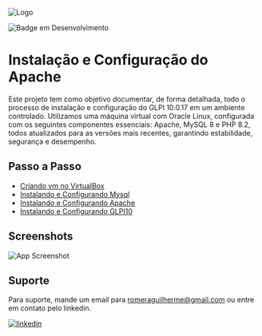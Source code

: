 ![Logo](https://i.ibb.co/4ms37qq/4.png)

![Badge em Desenvolvimento](http://img.shields.io/static/v1?label=STATUS&message=EM%20DESENVOLVIMENTO&color=GREEN&style=for-the-badge)


# Instalação e Configuração do Apache 

Este projeto tem como objetivo documentar, de forma detalhada, todo o processo de instalação e configuração do GLPI 10.0.17 em um ambiente controlado. Utilizamos uma máquina virtual com Oracle Linux, configurada com os seguintes componentes essenciais: Apache, MySQL 8 e PHP 8.2, todos atualizados para as versões mais recentes, garantindo estabilidade, segurança e desempenho.


## Passo a Passo

 - [Criando vm no VirtualBox](https://github.com/RomeraSCR/GLPI10_na_pratica/blob/main/VIRTUALBOX.MD)
 - [Instalando e Configurando Mysql](https://github.com/RomeraSCR/GLPI10_na_pratica/blob/main/MYSQL8.MD)
 - [Instalando e Configurando Apache](https://github.com/RomeraSCR/GLPI10_na_pratica/blob/main/APACHE.MD)
 - [Instalando e Configurando GLPI10](https://github.com/RomeraSCR/GLPI10_na_pratica/blob/main/GLPI10.MD)

## Screenshots

![App Screenshot](https://glpi-project.org/wp-content/uploads/2021/11/hero-image.png)


## Suporte

Para suporte, mande um email para romeraguilherme@gmail.com ou entre em contato pelo linkedin.


[![linkedin](https://img.shields.io/badge/linkedin-0A66C2?style=for-the-badge&logo=linkedin&logoColor=white)](https://www.linkedin.com/in/guilherme-romera-569801267/)

